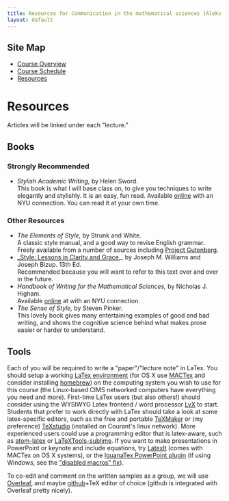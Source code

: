 ```yaml
---
title: Resources for Communication in the mathematical sciences (Aleks Donev, Spring 2023, Courant)
layout: default
---
```


## Site Map
* [Course Overview](https://adonev.github.io/WrittenOral/)
* [Course Schedule](schedule.md)
* [Resources](resources.md) 

# Resources

Articles will be linked under each "lecture."

## Books

### Strongly Recommended
* _Stylish Academic Writing,_ by Helen Sword.   
This book is what I will base class on, to give you techniques to write elegantly and stylishly. It is an easy, fun read. Available [online](https://getit.library.nyu.edu/go/9442159) with an NYU connection. You can read it at your own time. 

### Other Resources
* _The Elements of Style,_ by Strunk and White.   
A classic style manual, and a good way to revise English grammar. Freely available from a number of sources including [Project Gutenberg](http://www.gutenberg.org/ebooks/37134).
* [_Style: Lessons in Clarity and Grace](https://www.amazon.com/Style-Lessons-Joseph-M-Williams-ebook/dp/B084BY6R32/),_ by Joseph M. Williams and Joseph Bizup. 13th Ed.   
Recommended because you will want to refer to this text over and over in the future.
* _Handbook of Writing for the Mathematical Sciences,_ by Nicholas J. Higham.   
Available [online](https://epubs.siam.org/doi/book/10.1137/1.9780898719550) at with an NYU connection. 
* _The Sense of Style,_ by Steven Pinker.  
This lovely book gives many entertaining examples of good and bad writing, and shows the cognitive science behind what makes prose easier or harder to understand. 

## Tools

Each of you will be required to write a "paper"/"lecture note" in LaTex. You should setup a working [LaTex environment](https://www.tug.org/texlive) (for OS X use [MACTex](http://www.tug.org/mactex/) and consider installing [homebrew](https://brew.sh/)) on the computing system you wish to use for this course (the Linux-based CIMS networked computers have everything you need and more). First-time LaTex users (but also others!) should consider using the WYSIWYG Latex frontend / word processor [LyX](http://www.lyx.org/) to start. Students that prefer to work directly with LaTex should take a look at some latex-specific editors, such as the free and portable [TeXMaker](http://www.xm1math.net/texmaker/index.html) or (my preference) [TeXstudio](https://texstudio.org/) (installed on Courant's linux network). More experienced users could use a programming editor that is latex-aware, such as [atom-latex](https://atom.io/packages/latex) or [LaTeXTools-sublime](https://latextools.readthedocs.io/en/latest/).
 If you want to make presentations in PowerPoint or keynote and include equations, try [LatexIt](https://www.chachatelier.fr/latexit/) (comes with MACTex on OS X systems), or the [IguanaTex PowerPoint plugin](https://www.jonathanleroux.org/software/iguanatex/) (if using Windows, see the ["disabled macros" fix](https://github.com/Jonathan-LeRoux/IguanaTex/issues/28)).
 
To co-edit and comment on the written samples as a group, we will use [Overleaf](https://www.overleaf.com/), and maybe [github](https://github.com/)+TeX editor of choice (github is integrated with Overleaf pretty nicely).


